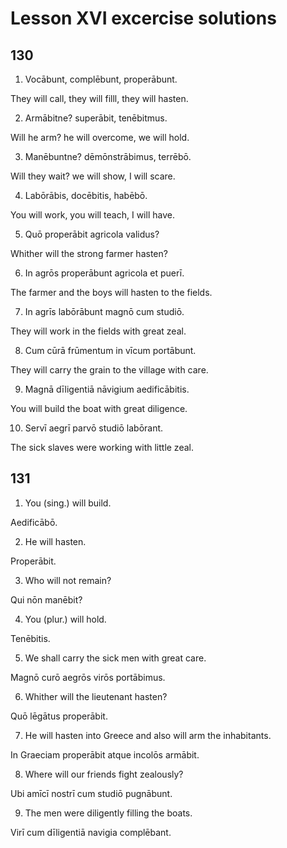 # Lesson XVI excercise solutions

## 130

1. Vocābunt, complēbunt, properābunt.

They will call, they will filll, they will hasten.

2. Armābitne? superābit, tenēbitmus.

Will he arm? he will overcome, we will hold.

3. Manēbuntne? dēmōnstrābimus, terrēbō.

Will they wait? we will show, I will scare.

4. Labōrābis, docēbitis, habēbō.

You will work, you will teach, I will have.

5. Quō properābit agricola validus?

Whither will the strong farmer hasten?

6. In agrōs properābunt agricola et puerī.

The farmer and the boys will hasten to the fields.

7. In agrīs labōrābunt magnō cum studiō.

They will work in the fields with great zeal.

8. Cum cūrā frūmentum in vīcum portābunt.

They will carry the grain to the village with care.

9. Magnā dīligentiā nāvigium aedificābitis.

You will build the boat with great diligence.

10. Servī aegrī parvō studiō labōrant.

The sick slaves were working with little zeal.

## 131

1. You (sing.) will build.

Aedificābō.

2. He will hasten.

Properābit.

3. Who will not remain?

Qui nōn manēbit?

4. You (plur.) will hold.

Tenēbitis.

5. We shall carry the sick men with great care.

Magnō curō aegrōs virōs portābimus.

6. Whither will the lieutenant hasten?

Quō lēgātus properābit.

7. He will hasten into Greece and also will arm the inhabitants.

In Graeciam properābit atque incolōs armābit.

8. Where will our friends fight zealously?

Ubi amīcī nostrī cum studiō pugnābunt.

9. The men were diligently filling the boats.

Virī cum dīligentiā navigia complēbant.
